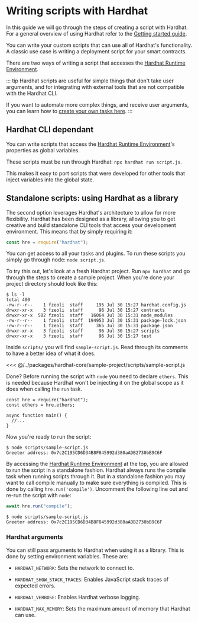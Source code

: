 # Writing scripts with Hardhat

In this guide we will go through the steps of creating a script with Hardhat. For a general overview of using Hardhat refer to the [Getting started guide].

You can write your custom scripts that can use all of Hardhat's functionality. A classic use case is writing a deployment script for your smart contracts.

There are two ways of writing a script that accesses the [Hardhat Runtime Environment].

::: tip
Hardhat scripts are useful for simple things that don't take user arguments, and for
integrating with external tools that are not compatible with the Hardhat CLI.

If you want to automate more complex things, and receive user arguments, you can learn how to [create your own tasks here](../guides/create-task.md).
:::

## Hardhat CLI dependant

You can write scripts that access the [Hardhat Runtime Environment]'s properties
as global variables.

These scripts must be run through Hardhat: `npx hardhat run script.js`.

This makes it easy to port scripts that were developed for other tools that inject variables into the global state.

## Standalone scripts: using Hardhat as a library

The second option leverages Hardhat's architecture to allow for more flexibility. Hardhat has been designed as a library, allowing you to get creative and build standalone CLI tools that access your development environment. This means that by simply requiring it:

```js
const hre = require("hardhat");
```

You can get access to all your tasks and plugins. To run these scripts you simply go through node: `node script.js`.

To try this out, let's look at a fresh Hardhat project. Run `npx hardhat` and go through the steps to create a sample project. When you're done your project directory should look like this:

```
$ ls -l
total 400
-rw-r--r--    1 fzeoli  staff     195 Jul 30 15:27 hardhat.config.js
drwxr-xr-x    3 fzeoli  staff      96 Jul 30 15:27 contracts
drwxr-xr-x  502 fzeoli  staff   16064 Jul 30 15:31 node_modules
-rw-r--r--    1 fzeoli  staff  194953 Jul 30 15:31 package-lock.json
-rw-r--r--    1 fzeoli  staff     365 Jul 30 15:31 package.json
drwxr-xr-x    3 fzeoli  staff      96 Jul 30 15:27 scripts
drwxr-xr-x    3 fzeoli  staff      96 Jul 30 15:27 test
```

Inside `scripts/` you will find `sample-script.js`. Read through its comments to have a better idea of what it does.

<<< @/../packages/hardhat-core/sample-project/scripts/sample-script.js

Done? Before running the script with `node` you need to declare `ethers`. This is needed because Hardhat won't be injecting it on the global scope as it does when calling the `run` task.

```js{2}
const hre = require("hardhat");
const ethers = hre.ethers;

async function main() {
  //...
}
```

Now you're ready to run the script:

```
$ node scripts/sample-script.js
Greeter address: 0x7c2C195CD6D34B8F845992d380aADB2730bB9C6F
```

By accessing the [Hardhat Runtime Environment] at the top, you are allowed to run the script in a standalone fashion. Hardhat always runs the compile task when running scripts through it. But in a standalone fashion you may want to call compile manually to make sure everything is compiled. This is done by calling `hre.run('compile')`. Uncomment the following line out and re-run the script with `node`:

```js
await hre.run("compile");
```

```
$ node scripts/sample-script.js
Greeter address: 0x7c2C195CD6D34B8F845992d380aADB2730bB9C6F
```

### Hardhat arguments

You can still pass arguments to Hardhat when using it as a library. This is done
by setting environment variables. These are:

- `HARDHAT_NETWORK`: Sets the network to connect to.

- `HARDHAT_SHOW_STACK_TRACES`: Enables JavaScript stack traces of expected errors.

- `HARDHAT_VERBOSE`: Enables Hardhat verbose logging.

- `HARDHAT_MAX_MEMORY`: Sets the maximum amount of memory that Hardhat can use.

[hardhat runtime environment]: ../advanced/hardhat-runtime-environment.md
[getting started guide]: ../getting-started/README.md
